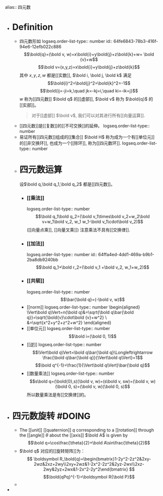 alias:: 四元数

- # Definition
	- 四元数形如
	  logseq.order-list-type:: number
	  id:: 64fe6843-78b3-416f-94e6-12efb022c886
	  $$\bold{q}=(\bold v, w)=x\bold{i}+y\bold{j}+z\bold{k}+w= \bold {v}+w$$
	  $$\bold v=(x,y,z)=x\bold{i}+y\bold{j}+z\bold{k}$$
	  其中 $x,y, z,w$ 都是[[实数]], $\bold i, \bold j, \bold k$ 满足
	  $$\bold{i}^2=\bold{j}^2=\bold{k}^2=-1$$
	  $$\bold{ij=-ji=k,\quad jk=-kj=i,\quad ki=-ik=j}$$
	  $w$ 称为[[四元数]] $\bold q$ 的[[虚部]], $\bold v$ 称为 $\bold{q}$ 的[[实部]]。
	  > 对于[[虚部]] $\bold v$, 我们可以对其进行所有[[向量运算]].
	- [[四元数]]是[[复数]]的[[不可交换]]的延伸。
	  logseq.order-list-type:: number
	- 易证所有[[四元数]]组成的[[集合]] $\bold H$ 称为成为一个有[[单位元]]的[[非交换环]], 也成为一个[[除环]], 称为[[四元数环]].
	  logseq.order-list-type:: number
	- # 四元数运算
	  设$\bold q,\bold q_1,\bold q_2$ 都是[[四元数]]。
		- ### [[乘法]]
		  logseq.order-list-type:: number
		  $$\bold q_1\bold q_2=(\bold v_1\times\bold v_2+w_2\bold v+w_1\bold v_2, w_1 w_1-\bold v_1\cdot\bold v_2)$$
		  ([[向量点乘]], [[向量叉乘]])
		  注意乘法不具有[[交换律]].
		- ### [[加法]]
		  logseq.order-list-type:: number
		  id:: 64ffa4ed-4dd1-469a-b9b1-2ba8db9240bb
		  $$\bold q_1+\bold r_2=(\bold v_1 +\bold v_2, w_1+w_2)$$
		- ### [[共轭]]
		  logseq.order-list-type:: number
		  $$\bar{\bold q}=(-\bold v, w)$$
		- [[norm]]
		  logseq.order-list-type:: number
		  \begin{aligned}
		  \Vert\bold q\Vert=n(\bold q)&=\sqrt{\bold q\bar{\bold q}}=\sqrt{\bold{v}\cdot\bold {v}+w^2} \\
		  &=\sqrt{x^2+y^2+z^2+w^2}
		  \end{aligned}
		- [[单位元]]
		  logseq.order-list-type:: number
		  $$\bold i=(\bold 0, 1)$$
		- [[逆]]
		  logseq.order-list-type:: number
		  $$\Vert\bold q\Vert=\bold q\bar{\bold q}\Longleftrightarrow \frac{\bold q\bar{\bold q}}{\Vert\bold q\Vert}=1$$
		  $$\bold q^{-1}=\frac{1}{\Vert\bold q\Vert}\bar{\bold q}$$
		- [[数量乘法]]
		  logseq.order-list-type:: number
		  $$s\bold q=(\bold{0},s)(\bold v, w)=(s\bold v, sw)=(\bold v, w)(\bold 0, s)=(\bold v, w)(\bold 0, s)$$
		  所以数量乘法是有[[交换律]]的。
- # 四元数旋转 #DOING
	- The [[unit]] [[quaternion]] $q$ corresponding to a [[rotation]] through the [[angle]] $θ$ about the [[axis]] $\bold A$ is given by
	  $$\bold q=\cos\frac{\theta}{2}+\bold A\sin\frac{\theta}{2}$$
	- $\bold q$ 对应的[[旋转矩阵]]为：
	  $$
	  \boldsymbol R_\bold{q}=\begin{bmatrix}1-2y^2-2z^2&2xy-2wz&2xz+2wy\\2xy+2wz&1-2x^2-2z^2&2yz-2wx\\2xz-2wy&2yz+2wx&1-2x^2-2y^2\end{bmatrix}
	  $$
	  $$\bold{qPq}^{-1}=\boldsymbol R{\bold P}$$
	-
-